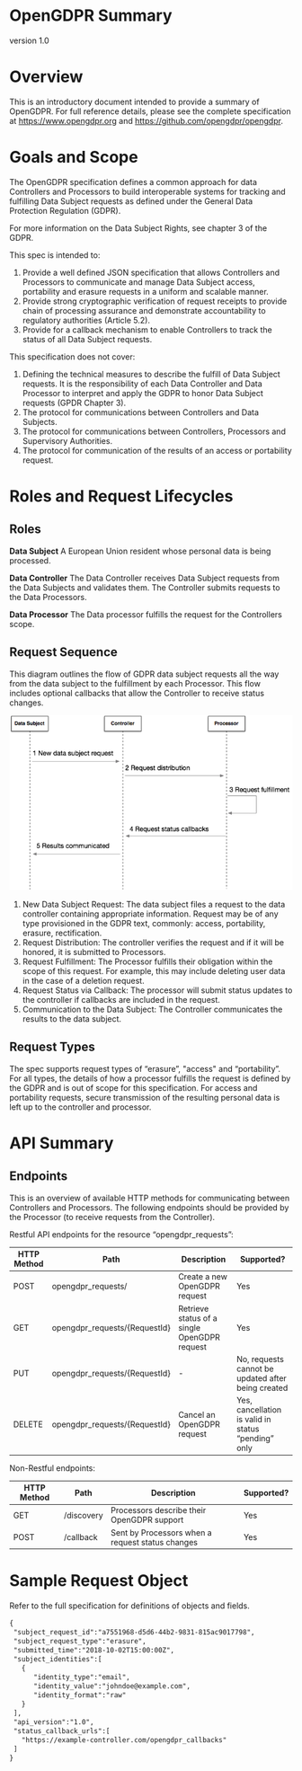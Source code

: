 # OpenGDPR Summary
version 1.0

# Overview
This is an introductory document intended to provide a summary of OpenGDPR. For full reference details, please see the complete specification at https://www.opengdpr.org and https://github.com/opengdpr/opengdpr.

# Goals and Scope
The OpenGDPR specification defines a common approach for data Controllers and Processors to build interoperable systems for tracking and fulfilling Data Subject requests as defined under the General Data Protection Regulation (GDPR).

For more information on the Data Subject Rights, see chapter 3 of the GDPR.

This spec is intended to:
1. Provide a well defined JSON specification that allows Controllers and Processors to communicate and
manage Data Subject access, portability and erasure requests in a uniform and scalable
manner.
2. Provide strong cryptographic verification of request receipts to provide chain of
processing assurance and demonstrate accountability to regulatory authorities (Article
5.2).
3. Provide for a callback mechanism to enable Controllers to track the status of
all Data Subject requests.

This specification does not cover:
1. Defining the technical measures to describe the fulfill of Data Subject requests.
It is the responsibility of each Data Controller and Data Processor to interpret and
apply the GDPR to honor Data Subject requests (GPDR Chapter 3).
2. The protocol for communications between Controllers and Data Subjects.
3. The protocol for communications between Controllers, Processors and Supervisory
Authorities.
4. The protocol for communication of the results of an access or portability request.

# Roles and Request Lifecycles

## Roles
**Data Subject**
A European Union resident whose personal data is being processed.

**Data Controller**
The Data Controller receives Data Subject requests from the Data Subjects and validates them. The Controller submits requests to the Data Processors.

**Data Processor**
The Data processor fulfills the request for the Controllers scope.

## Request Sequence
This diagram outlines the flow of GDPR data subject requests all the way from the data subject to the fulfillment by each Processor. This flow includes optional callbacks that allow the Controller to receive status changes.

![protocol flow](images/figure_protocol_flow.png)

1. New Data Subject Request: The data subject files a request to the data controller containing appropriate information. Request may be of any type provisioned in the GDPR text, commonly: access, portability, erasure, rectification.
2. Request Distribution: The controller verifies the request and if it will be honored, it is submitted to Processors.
3. Request Fulfillment: The Processor fulfills their obligation within the scope of this request. For example, this may include deleting user data in the case of a deletion request.
4. Request Status via Callback: The processor will submit status updates to the controller if callbacks are included in the request.
5. Communication to the Data Subject: The Controller communicates the results to the data subject.

## Request Types
The spec supports request types of “erasure”, "access" and “portability”. For all types, the details of how a processor fulfills the request is defined by the GDPR and is out of scope for this specification. For access and portability requests, secure transmission of the resulting personal data is left up to the controller and processor.

# API Summary
## Endpoints
This is an overview of available HTTP methods for communicating between Controllers and Processors. The following endpoints should be provided by the Processor (to receive requests from the Controller).

Restful API endpoints for the resource “opengdpr_requests”:

| HTTP Method | Path | Description | Supported? |
| --- | --- | --- | --- |
| POST | opengdpr_requests/ | Create a new OpenGDPR request | Yes |
| GET | opengdpr_requests/{RequestId} | Retrieve status of a single OpenGDPR request | Yes |
| PUT | opengdpr_requests/{RequestId} | - | No, requests cannot be updated after being created |
| DELETE | opengdpr_requests/{RequestId} | Cancel an OpenGDPR request | Yes, cancellation is valid in status “pending” only |

Non-Restful endpoints:

| HTTP Method | Path | Description | Supported? |
| --- | --- | --- | --- |
| GET     | /discovery | Processors describe their OpenGDPR support| Yes  |
| POST    | /callback | Sent by Processors when a request status changes| Yes |


#   Sample Request Object
Refer to the full specification for definitions of objects and fields.
```
{
 "subject_request_id":"a7551968-d5d6-44b2-9831-815ac9017798",
 "subject_request_type":"erasure",
 "submitted_time":"2018-10-02T15:00:00Z",
 "subject_identities":[
   {
      "identity_type":"email",
      "identity_value":"johndoe@example.com",
      "identity_format":"raw"
   }
 ],
 "api_version":"1.0",
 "status_callback_urls":[
   "https://example-controller.com/opengdpr_callbacks"
 ]
}
```
